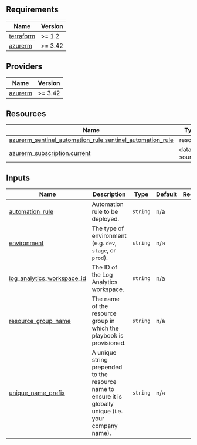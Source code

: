 <!-- BEGIN_TF_DOCS -->
## Requirements

| Name | Version |
|------|---------|
| <a name="requirement_terraform"></a> [terraform](#requirement\_terraform) | >= 1.2 |
| <a name="requirement_azurerm"></a> [azurerm](#requirement\_azurerm) | >= 3.42 |

## Providers

| Name | Version |
|------|---------|
| <a name="provider_azurerm"></a> [azurerm](#provider\_azurerm) | >= 3.42 |

## Resources

| Name | Type |
|------|------|
| [azurerm_sentinel_automation_rule.sentinel_automation_rule](https://registry.terraform.io/providers/hashicorp/azurerm/latest/docs/resources/sentinel_automation_rule) | resource |
| [azurerm_subscription.current](https://registry.terraform.io/providers/hashicorp/azurerm/latest/docs/data-sources/subscription) | data source |

## Inputs

| Name | Description | Type | Default | Required |
|------|-------------|------|---------|:--------:|
| <a name="input_automation_rule"></a> [automation\_rule](#input\_automation\_rule) | Automation rule to be deployed. | `string` | n/a | yes |
| <a name="input_environment"></a> [environment](#input\_environment) | The type of environment (e.g. `dev`, `stage`, or `prod`). | `string` | n/a | yes |
| <a name="input_log_analytics_workspace_id"></a> [log\_analytics\_workspace\_id](#input\_log\_analytics\_workspace\_id) | The ID of the Log Analytics workspace. | `string` | n/a | yes |
| <a name="input_resource_group_name"></a> [resource\_group\_name](#input\_resource\_group\_name) | The name of the resource group in which the playbook is provisioned. | `string` | n/a | yes |
| <a name="input_unique_name_prefix"></a> [unique\_name\_prefix](#input\_unique\_name\_prefix) | A unique string prepended to the resource name to ensure it is globally unique (i.e. your company name). | `string` | n/a | yes |
<!-- END_TF_DOCS -->
